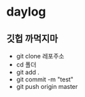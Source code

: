 # daylog

## 깃헙 까먹지마
- git clone 레포주소
- cd 폴더
- git add .
- git commit -m "test"
- git push origin master
